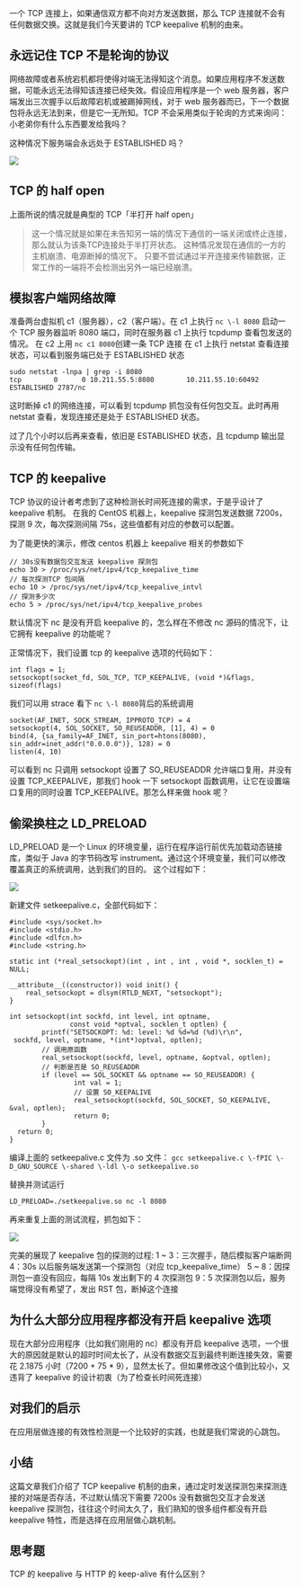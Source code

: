 一个 TCP 连接上，如果通信双方都不向对方发送数据，那么 TCP 连接就不会有任何数据交换。这就是我们今天要讲的 TCP keepalive 机制的由来。

## 永远记住 TCP 不是轮询的协议

网络故障或者系统宕机都将使得对端无法得知这个消息。如果应用程序不发送数据，可能永远无法得知该连接已经失效。假设应用程序是一个 web 服务器，客户端发出三次握手以后故障宕机或被踢掉网线，对于 web 服务器而已，下一个数据包将永远无法到来，但是它一无所知。TCP 不会采用类似于轮询的方式来询问：小老弟你有什么东西要发给我吗？

这种情况下服务端会永远处于 ESTABLISHED 吗？

![](https://user-gold-cdn.xitu.io/2019/4/10/16a047d01a97dbcd?w=673&h=474&f=jpeg&s=44167)

## TCP 的 half open

上面所说的情况就是典型的 TCP「半打开 half open」

> 这一个情况就是如果在未告知另一端的情况下通信的一端关闭或终止连接，那么就认为该条TCP连接处于半打开状态。 这种情况发现在通信的一方的主机崩溃、电源断掉的情况下。 只要不尝试通过半开连接来传输数据，正常工作的一端将不会检测出另外一端已经崩溃。

## 模拟客户端网络故障

准备两台虚拟机 c1（服务器），c2（客户端）。在 c1 上执行 `nc \-l 8080` 启动一个 TCP 服务器监听 8080 端口，同时在服务器 c1 上执行 tcpdump 查看包发送的情况。 在 c2 上用 `nc c1 8080`创建一条 TCP 连接 在 c1 上执行 netstat 查看连接状态，可以看到服务端已处于 ESTABLISHED 状态

```
sudo netstat -lnpa | grep -i 8080
tcp        0      0 10.211.55.5:8080        10.211.55.10:60492      ESTABLISHED 2787/nc
```

这时断掉 c1 的网络连接，可以看到 tcpdump 抓包没有任何包交互。此时再用 netstat 查看，发现连接还是处于 ESTABLISHED 状态。

过了几个小时以后再来查看，依旧是 ESTABLISHED 状态，且 tcpdump 输出显示没有任何包传输。

## TCP 的 keepalive

TCP 协议的设计者考虑到了这种检测长时间死连接的需求，于是乎设计了 keepalive 机制。 在我的 CentOS 机器上，keepalive 探测包发送数据 7200s，探测 9 次，每次探测间隔 75s，这些值都有对应的参数可以配置。

为了能更快的演示，修改 centos 机器上 keepalive 相关的参数如下

```
// 30s没有数据包交互发送 keepalive 探测包
echo 30 > /proc/sys/net/ipv4/tcp_keepalive_time
// 每次探测TCP 包间隔
echo 10 > /proc/sys/net/ipv4/tcp_keepalive_intvl
// 探测多少次
echo 5 > /proc/sys/net/ipv4/tcp_keepalive_probes
```

默认情况下 nc 是没有开启 keepalive 的，怎么样在不修改 nc 源码的情况下，让它拥有 keepalive 的功能呢？

正常情况下，我们设置 tcp 的 keepalive 选项的代码如下：

```
int flags = 1;
setsockopt(socket_fd, SOL_TCP, TCP_KEEPALIVE, (void *)&flags, sizeof(flags)
```

我们可以用 strace 看下 `nc \-l 8080`背后的系统调用

```
socket(AF_INET, SOCK_STREAM, IPPROTO_TCP) = 4
setsockopt(4, SOL_SOCKET, SO_REUSEADDR, [1], 4) = 0
bind(4, {sa_family=AF_INET, sin_port=htons(8080), sin_addr=inet_addr("0.0.0.0")}, 128) = 0
listen(4, 10)
```

可以看到 nc 只调用 setsockopt 设置了 SO\_REUSEADDR 允许端口复用，并没有设置 TCP\_KEEPALIVE，那我们 hook 一下 setsockopt 函数调用，让它在设置端口复用的同时设置 TCP\_KEEPALIVE。那怎么样来做 hook 呢？

## 偷梁换柱之 LD\_PRELOAD

LD\_PRELOAD 是一个 Linux 的环境变量，运行在程序运行前优先加载动态链接库，类似于 Java 的字节码改写 instrument。通过这个环境变量，我们可以修改覆盖真正的系统调用，达到我们的目的。 这个过程如下：

![](https://user-gold-cdn.xitu.io/2019/4/10/16a047d01b7d0273?w=1118&h=332&f=jpeg&s=62847)

新建文件 setkeepalive.c，全部代码如下：

```
#include <sys/socket.h>
#include <stdio.h>
#include <dlfcn.h>
#include <string.h>

static int (*real_setsockopt)(int , int , int , void *, socklen_t) = NULL;

__attribute__((constructor)) void init() {
    real_setsockopt = dlsym(RTLD_NEXT, "setsockopt");
}

int setsockopt(int sockfd, int level, int optname,
               const void *optval, socklen_t optlen) {
        printf("SETSOCKOPT: %d: level: %d %d=%d (%d)\r\n",
 sockfd, level, optname, *(int*)optval, optlen);
        // 调用原函数
        real_setsockopt(sockfd, level, optname, &optval, optlen);
        // 判断是否是 SO_REUSEADDR
        if (level == SOL_SOCKET && optname == SO_REUSEADDR) {
                int val = 1;
                // 设置 SO_KEEPALIVE
                real_setsockopt(sockfd, SOL_SOCKET, SO_KEEPALIVE, &val, optlen);
                return 0;
        }
  return 0;
}
```

编译上面的 setkeepalive.c 文件为 .so 文件： `gcc setkeepalive.c \-fPIC \-D_GNU_SOURCE \-shared \-ldl \-o setkeepalive.so`

替换并测试运行

```
LD_PRELOAD=./setkeepalive.so nc -l 8080
```

再来重复上面的测试流程，抓包如下：

![](https://user-gold-cdn.xitu.io/2019/4/10/16a047d01e58b593?w=2240&h=440&f=jpeg&s=435122)

完美的展现了 keepalive 包的探测的过程: 1 \~ 3：三次握手，随后模拟客户端断网 4：30s 以后服务端发送第一个探测包（对应 tcp\_keepalive\_time） 5 \~ 8：因探测包一直没有回应，每隔 10s 发出剩下的 4 次探测包 9：5 次探测包以后，服务端觉得没有希望了，发出 RST 包，断掉这个连接

## 为什么大部分应用程序都没有开启 keepalive 选项

现在大部分应用程序（比如我们刚用的 nc）都没有开启 keepalive 选项，一个很大的原因就是默认的超时时间太长了，从没有数据交互到最终判断连接失效，需要花 2.1875 小时（7200 + 75 \* 9），显然太长了。但如果修改这个值到比较小，又违背了 keepalive 的设计初衷（为了检查长时间死连接）

## 对我们的启示

在应用层做连接的有效性检测是一个比较好的实践，也就是我们常说的心跳包。

## 小结

这篇文章我们介绍了 TCP keepalive 机制的由来，通过定时发送探测包来探测连接的对端是否存活，不过默认情况下需要 7200s 没有数据包交互才会发送 keepalive 探测包，往往这个时间太久了，我们熟知的很多组件都没有开启 keepalive 特性，而是选择在应用层做心跳机制。

## 思考题

TCP 的 keepalive 与 HTTP 的 keep-alive 有什么区别？
